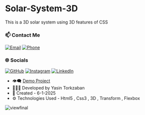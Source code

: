 # Solar-System-3D

This is a 3D solar system using 3D features of CSS
### 📫 Contact Me

[![Email](https://img.shields.io/badge/Email-yasin.torkzaban@gmail.com-red?style=for-the-badge&logo=gmail&logoColor=white)](mailto:yasin.torkzaban@gmail.com)
[![Phone](https://img.shields.io/badge/Phone-+989300381087-teal?style=for-the-badge&logo=whatsapp&logoColor=white)](tel:+989300381087)

### 🌐 Socials

[![GitHub](https://img.shields.io/badge/GitHub-YasinTorkzaban-181717?style=for-the-badge&logo=github&logoColor=white)](https://github.com/YasinTorkzaban)
[![Instagram](https://img.shields.io/badge/Instagram-yasintorkzaban.dev-E4405F?style=for-the-badge&logo=instagram&logoColor=white)](https://www.instagram.com/yasintorkzaban.dev/?hl=en)
[![LinkedIn](https://img.shields.io/badge/LinkedIn-Yasin-Torkzanan-E4405F?style=for-the-badge&logo=linkedin&logoColor=white)](https://www.linkedin.com/in/yasin-torkzaban-b36171365/)

- 👁‍🗨 [Demo Project]()
- 👨🏻‍💻 Developed by Yasin Torkzaban
- 📅 Created - 6-1-2025
- ⚙ Technologies Used - Html5 , Css3 , 3D , Transform , Flexbox
  
![viewfinal](https://github.com/user-attachments/assets/c27b7925-5896-4aab-a515-eea5a8fd7b47)

